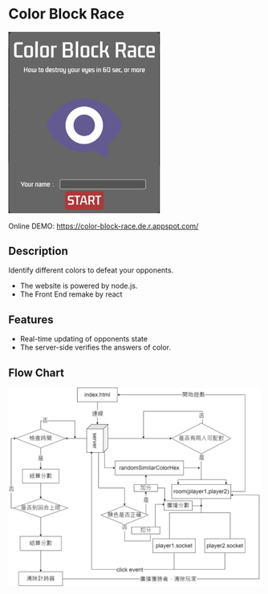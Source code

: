 Color Block Race
===
<img src="https://github.com/h1586685/ColorBlockRace/blob/main/icon.png"  width="60%" height="60%">

Online DEMO:
https://color-block-race.de.r.appspot.com/

Description
---
Identify different colors to defeat your opponents.
+ The website is powered by node.js.
+ The Front End remake by react

Features
---
+ Real-time updating of opponents state
+ The server-side verifies the answers of color.

Flow Chart
---
![flow](https://github.com/h1586685/ColorBlockRace/blob/main/flow_chart.png)
